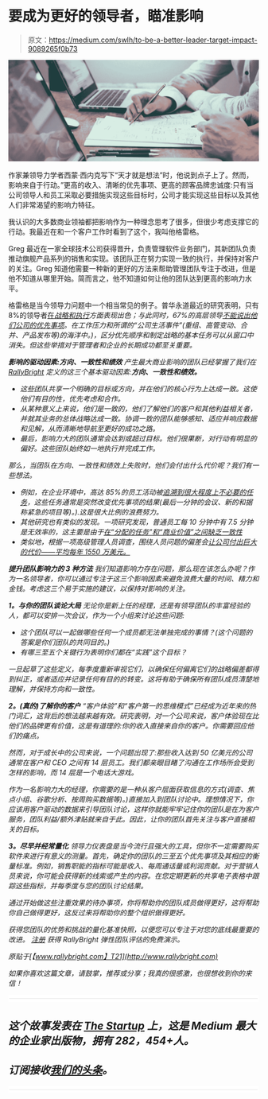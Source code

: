 # 要成为更好的领导者，瞄准影响

> 原文：<https://medium.com/swlh/to-be-a-better-leader-target-impact-9089265f0b73>

![](img/0e61aa00394bb16ac379d28b8b7c99ec.png)

作家兼领导力学者西蒙·西内克写下“天才就是想法”时，他说到点子上了。然而，影响来自于行动。”更高的收入、清晰的优先事项、更高的顾客品牌忠诚度:只有当公司领导人和员工采取必要措施实现这些目标时，公司才能实现这些目标以及其他人们非常渴望的影响力特征。

我认识的大多数商业领袖都把影响作为一种理念思考了很多，但很少考虑支撑它的行动。我最近在和一个客户工作时看到了这个，我叫他格雷格。

Greg 最近在一家全球技术公司获得晋升，负责管理软件业务部门，其新团队负责推动旗舰产品系列的销售和实现。该团队正在努力实现一致的执行，并保持对客户的关注。Greg 知道他需要一种新的更好的方法来帮助管理团队专注于改进，但是他不知道从哪里开始。简而言之，他不知道如何让他的团队达到更高的影响力水平。

格雷格是当今领导力问题中一个相当常见的例子。普华永道最近的研究表明，只有 8%的领导者[在*战略和执行*](https://hbr.org/2015/12/only-8-of-leaders-are-good-at-both-strategy-and-execution)*方面表现出色；与此同时，67%的高层领导[不能说出他们公司的优先事项](https://www.london.edu/news-and-events/news/two-thirds-of-senior-managers-cant-name-their-firms-top-priorities#.Wg7S6lWnFD-)。在工作压力和所谓的“公司生活事件”(重组、高管变动、合并、产品发布等)的海洋中。)，区分优先顺序和制定战略的基本任务可以从窗口中消失。但这些举措对于管理者和企业的长期成功都至关重要。*

***影响的驱动因素:方向、一致性和绩效**
产生最大商业影响的团队已经掌握了我们在 [RallyBright](https://www.rallybright.com/) 定义的这三个基本驱动因素:**方向、一致性和绩效。***

*   *这些团队共享一个明确的目标或方向，并在他们的核心行为上达成一致。这使他们有目的性，优先考虑和合作。*
*   *从某种意义上来说，他们是一致的，他们了解他们的客户和其他利益相关者，并就其业务的总体战略达成一致。协调一致的团队能够感知、适应并响应数据和见解，从而清晰地导航至更好的成功之路。*
*   *最后，影响力大的团队通常会达到或超过目标。他们很果断，对行动有明显的偏好。这些团队始终如一地执行并完成工作。*

*那么，当团队在方向、一致性和绩效上失败时，他们会付出什么代价呢？我们有一些想法。*

*   *例如，在企业环境中，高达 85%的员工活动被[追溯到很大程度上不必要的任务](http://knowledge.wharton.upenn.edu/article/much-togetherness-downside-workplace-collaboration/)，这些任务通常是突然改变优先事项的结果(最后一分钟的会议、新的和据称紧急的项目等)。).这是很大比例的浪费努力。*
*   *其他研究也有类似的发现。一项研究发现，普通员工每 10 分钟中有 7.5 分钟是无效率的，这主要是由于[在“分配的任务”和“商业价值”之间缺乏一致性](https://hbr.org/2016/04/the-paradox-of-workplace-productivity?utm_campaign=HBR&utm_source=linkedin&utm_medium=social)*
*   *类似地，根据一项高级管理人员调查，围绕人员问题的偏差会[让公司付出巨大的代价——平均每年 1550 万美元。](https://insight.kellogg.northwestern.edu/article/three-ways-leaders-can-solve-the-people-problems-that-hold-teams-back?utm_source=subscriber&utm_medium=email&utm_campaign=BoomtrainMailer112016&bt_ee=v6afJNwV4up4UolgwRbL7vI0/ePsFuTzNN07h3CPyWCrTpjj5Ti+P77JPgRpi2ui&bt_ts=1478782533614)*

***提升团队影响力的 3 种方法**
我们知道影响力存在问题，那么现在该怎么办呢？作为一名领导者，你可以通过专注于这三个影响因素来避免浪费大量的时间、精力和金钱。考虑这三个易于实施的建议，以保持对影响的关注。*

***1。与你的团队谈论大局**
无论你是新上任的经理，还是有领导团队的丰富经验的人，都可以安排一次会议，作为一个小组来讨论这些问题:*

*   *这个团队可以一起做哪些任何一个成员都无法单独完成的事情？(这个问题的答案是你们团队的共同目的。)*
*   *有哪三至五个关键行为表明你们都在“实践”这个目标？*

*一旦起草了这些定义，每季度重新审视它们，以确保任何偏离它们的战略偏差都得到纠正，或者适应并记录任何有目的的转变。这将有助于确保所有团队成员清楚地理解，并保持方向和一致性。*

***2。(真的)了解你的客户**
“客户体验”和“客户第一的思维模式”已经成为近年来的热门词汇，这背后的想法越来越有效。研究表明，对一个公司来说，客户体验现在比他们的品牌更有价值，这是有道理的:你的收入直接来自你的客户。你需要回应他们的痛点。*

*然而，对于成长中的公司来说，一个问题出现了:那些收入达到 50 亿美元的公司通常在客户和 CEO 之间有 14 层员工。我们都亲眼目睹了沟通在工作场所会受到怎样的影响，而 14 层是一个电话大游戏。*

*作为一名影响力大的经理，你需要的是一种从客户层面获取信息的方式(调查、焦点小组、谷歌分析、按周购买数据等)。)直接加入到团队讨论中。理想情况下，你应该用客户驱动的数据来引导团队讨论，这样你就能牢牢记住你的团队是在为客户服务，团队利益/额外津贴就来自于此。因此，让你的团队首先关注与客户直接相关的目标。*

***3。尽早并经常量化**
领导力仪表盘是当今流行且强大的工具，但你不一定需要购买软件来进行有意义的测量。首先，确定你的团队的三至五个优先事项及其相应的衡量标准。例如，销售职能的指标可能是收入、每周通话量或利润贡献。对于营销人员来说，你可能会获得新的线索或产生的内容。在您定期更新的共享电子表格中跟踪这些指标，并每季度与您的团队讨论结果。*

*通过开始做这些注重效果的待办事项，你将帮助你的团队成员做得更好，这将帮助你自己做得更好，这反过来将帮助你的整个组织做得更好。*

**获得您团队的优势和挑战的量化基准快照，以便您可以专注于对您的底线最重要的改进。* [*注册*](https://www.rallybright.com/#contact-us) *获得 RallyBright 弹性团队评估的免费演示。**

**原贴于*[【www.rallybright.com】T21](http://www.rallybright.com)*

*如果你喜欢这篇文章，请鼓掌，推荐或分享；我真的很感激，也很想收到你的来信！*

*![](img/731acf26f5d44fdc58d99a6388fe935d.png)*

## *这个故事发表在 [The Startup](https://medium.com/swlh) 上，这是 Medium 最大的企业家出版物，拥有 282，454+人。*

## *订阅接收[我们的头条](http://growthsupply.com/the-startup-newsletter/)。*

*![](img/731acf26f5d44fdc58d99a6388fe935d.png)*